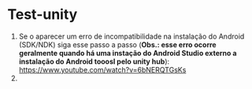 # Test-unity

1. Se o aparecer um erro de incompatibilidade na instalação do Android (SDK/NDK) siga esse passo a passo (**Obs.: esse erro ocorre geralmente quando há uma instação do Android Studio externo a instalação do Android tooosl pelo unity hub**): https://www.youtube.com/watch?v=6bNERQTGsKs
1. 
